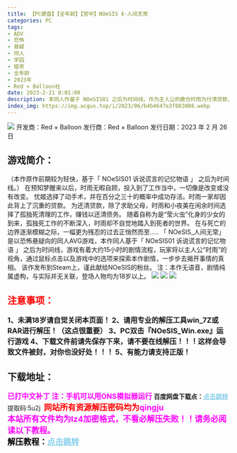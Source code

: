 ```yaml
---
title: 【PC硬盘】【全年龄】【官中】NOeSIS Ⅱ-人间无常
categories: PC
tags:
- ADV
- 恐怖
- 悬疑
- 同人
- 学园
- 猎奇
- 全年龄
- 2023年
- Red × Balloon社
date: 2023-2-21 8:01:00
description: 本同人作基于 NOeSIS01 之后为时间线，作为主人公的鹿仓时雨为付清贷款，和青梅竹马一起做关于孤独死的清理工作，随着遇见自称是莹火虫的化身的少女，主角身边悄然地发生了变化.....
index_img: https://img.acgus.top/i/2023/06/b4b4647e3f083008.webp
---
```

![](https://img.acgus.top/i/2023/06/b4b4647e3f083008.webp)
开发商：Red × Balloon
发行商：Red × Balloon
发行日期：2023 年 2 月 26 日

## 游戏简介：
（本作原作前期较为轻快，基于「 NOeSIS01 诉说谎言的记忆物语 」 之后为时间线。）
在预知梦醒来以后，时雨无暇自顾，投入到了工作当中，一切像是改变或没有改变。
忧姬选择了动手术，并在百分之三十的概率中成功存活。时雨一家却因此背上了沉重的贷款。
为还清贷款，除了求助父母，时雨和小夜美在闲余时间选择了孤独死清理的工作，赚钱以还清债务。
随着自称为是“莹火虫”化身的少女的到来，孤独死工作的不断深入，时雨却不自觉地踏入到死者的世界。
在与死亡的边界逐渐模糊之际，一幅更为残忍的过去正悄然而至.....
「 NOeSIS_人间无常」是以恐怖悬疑向的同人AVG游戏，本作同人基于「 NOeSIS01 诉说谎言的记忆物语 」 之后为时间线，游戏有着大约15小时的剧情流程，玩家将以主人公“时雨”的视角，通过鼠标点击以及游戏中的选项来探索本作剧情，一步步去揭开事情的真相。
该作发布到Steam上，谨此献给NOeSIS的粉丝。
注：本作无语音，剧情纯属虚构，与实际并无关联，登场人物均为18岁以上。
![](https://img.acgus.top/i/2023/06/b80203ff96083015.webp)
![](https://img.acgus.top/i/2023/06/e83b878bd4083010.webp)
![](https://img.acgus.top/i/2023/06/8407b63f9a083013.webp)





## <font color=#FF0000 >注意事项：</font>
<font size=3><b>1、未满18岁请自觉关闭本页面！
2、请用专业的解压工具win_7Z或RAR进行解压！（这点很重要）
3、PC双击『NOeSIS_Win.exe』运行游戏
4、下载文件前请先保存下来，请不要在线解压！！！这样会导致文件被封，对你也没好处！！！
5、有能力请支持正版！</b></font>

## 下载地址：
<font color=#FF00FF size=3><b>已打中文补丁</b></font>
<font color=#FF00FF size=3>**注：手机可以用ONS模拟器运行**</font>
<b>百度网盘下载点：</b><a href="https://pan.baidu.com/s/1-bqbx6PkrS7gBLGFMUZqgw?pwd=5u2j" style="color: #87CEEB;"><b>点击跳转</b></a> 提取码:5u2j
<a style="padding: 0" href="https://post.qingju.org/AD/"><img style="max-width:100%" src="https://img.acgus.top/i/2024/07/478f689b8021d8d499ab43d21acf137a.gif" alt=""></a>
<b><font color=#FF0000 size=4>网站所有资源解压密码均为</b></font><b><font color=#FF00FF size=4>qingju</font><font color=#FF0000 ></font></b><br><b><font color=#FF00FF size=4>本站所有文件均为lz4加密格式，不看必解压失败！！请务必阅读以下教程。</b></font><br><b><font color=#000 size=4>解压教程：</b><a href="https://post.qingju.org/tutorial/000/" style="color: #87CEEB;"><b>点击跳转</b></a>